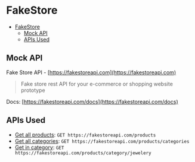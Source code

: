 # FakeStore

- [FakeStore](#fakestore)
  - [Mock API](#mock-api)
  - [APIs Used](#apis-used)

## Mock API

Fake Store API - [https://fakestoreapi.com](https://fakestoreapi.com)

> Fake store rest API for your e-commerce or shopping website prototype

Docs: [https://fakestoreapi.com/docs](https://fakestoreapi.com/docs)

## APIs Used

- [Get all products](https://fakestoreapi.com/docs#p-all): `GET https://fakestoreapi.com/products`
- [Get all categories](https://fakestoreapi.com/docs#p-categories): `GET https://fakestoreapi.com/products/categories`
- [Get in category](https://fakestoreapi.com/docs#p-category): `GET https://fakestoreapi.com/products/category/jewelery`
